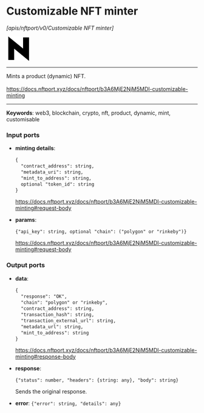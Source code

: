 # Customizable NFT minter

_[apis/nftport/v0/Customizable NFT minter]_

![icon](</assets/icons/352b98b2-6df6-4a21-93e1-a31cf5b9311d.png>)

---

Mints a product (dynamic) NFT.<br>
<br>
https://docs.nftport.xyz/docs/nftport/b3A6MjE2NjM5MDI-customizable-minting<br>

---

__Keywords__: web3, blockchain, crypto, nft, product, dynamic, mint, customisable

### Input ports

* __minting details__: 
    ```
    {
      "contract_address": string,
      "metadata_uri": string,
      "mint_to_address": string,
      optional "token_id": string
    }
    ```

    https://docs.nftport.xyz/docs/nftport/b3A6MjE2NjM5MDI-customizable-minting#request-body<br>


* __params__: 
    ```
    {"api_key": string, optional "chain": ("polygon" or "rinkeby")}
    ```

    https://docs.nftport.xyz/docs/nftport/b3A6MjE2NjM5MDI-customizable-minting#request-body<br>

### Output ports

* __data__: 
    ```
    {
      "response": "OK",
      "chain": "polygon" or "rinkeby",
      "contract_address": string,
      "transaction_hash": string,
      "transaction_external_url": string,
      "metadata_url": string,
      "mint_to_address": string
    }
    ```

    https://docs.nftport.xyz/docs/nftport/b3A6MjE2NjM5MDI-customizable-minting#response-body<br>


* __response__: 
    ```
    {"status": number, "headers": {string: any}, "body": string}
    ```

    Sends the original response.<br>


* __error__: ` {"error": string, "details": any} `

